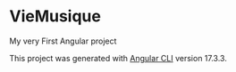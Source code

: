 # VieMusique
My very First Angular project

This project was generated with [Angular CLI](https://github.com/angular/angular-cli) version 17.3.3.